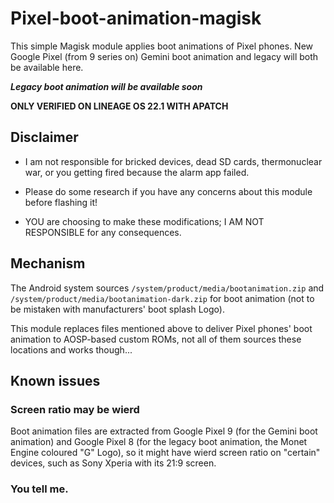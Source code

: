 # Pixel-boot-animation-magisk
This simple Magisk module applies boot animations of Pixel phones. New Google Pixel (from 9 series on) Gemini boot animation and legacy will both be available here.

***Legacy boot animation will be available soon***

**ONLY VERIFIED ON LINEAGE OS 22.1 WITH APATCH**

## Disclaimer

* I am not responsible for bricked devices, dead SD cards, thermonuclear war, or you getting fired because the alarm app failed.

* Please do some research if you have any concerns about this module before flashing it!

* YOU are choosing to make these modifications; I AM NOT RESPONSIBLE for any consequences.

## Mechanism

The Android system sources `/system/product/media/bootanimation.zip` and `/system/product/media/bootanimation-dark.zip` for boot animation (not to be mistaken with manufacturers' boot splash Logo).

This module replaces files mentioned above to deliver Pixel phones' boot animation to AOSP-based custom ROMs, not all of them sources these locations and works though...

## Known issues

### Screen ratio may be wierd

Boot animation files are extracted from Google Pixel 9 (for the Gemini boot animation) and Google Pixel 8 (for the legacy boot animation, the Monet Engine coloured "G" Logo), so it might have wierd screen ratio on "certain" devices, such as Sony Xperia with its 21:9 screen.

### You tell me.